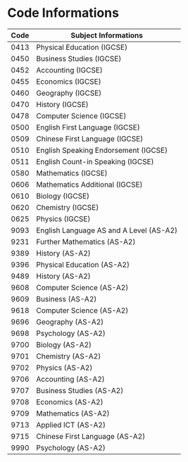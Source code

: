 # Code Informations 
| Code | Subject Informations |
|- |- |
| 0413| Physical Education (IGCSE) |
| 0450| Business Studies (IGCSE) |
| 0452| Accounting (IGCSE) |
| 0455| Economics (IGCSE) |
| 0460| Geography (IGCSE) |
| 0470| History (IGCSE) |
| 0478| Computer Science (IGCSE) |
| 0500| English First Language (IGCSE) |
| 0509| Chinese First Language (IGCSE) |
| 0510| English Speaking Endorsement (IGCSE) |
| 0511| English Count-in Speaking (IGCSE) |
| 0580| Mathematics (IGCSE) |
| 0606| Mathematics Additional (IGCSE) |
| 0610| Biology (IGCSE) |
| 0620| Chemistry (IGCSE) |
| 0625| Physics (IGCSE) |
| 9093| English Language AS and A Level (AS-A2) |
| 9231| Further Mathematics (AS-A2) |
| 9389| History (AS-A2) |
| 9396| Physical Education (AS-A2) |
| 9489| History (AS-A2) |
| 9608| Computer Science (AS-A2) |
| 9609| Business (AS-A2) |
| 9618| Computer Science (AS-A2) |
| 9696| Geography (AS-A2) |
| 9698| Psychology (AS-A2) |
| 9700| Biology (AS-A2) |
| 9701| Chemistry (AS-A2) |
| 9702| Physics (AS-A2) |
| 9706| Accounting (AS-A2) |
| 9707| Business Studies (AS-A2) |
| 9708| Economics (AS-A2) |
| 9709| Mathematics (AS-A2) |
| 9713| Applied ICT (AS-A2) |
| 9715| Chinese First Language (AS-A2) |
| 9990| Psychology (AS-A2) |

